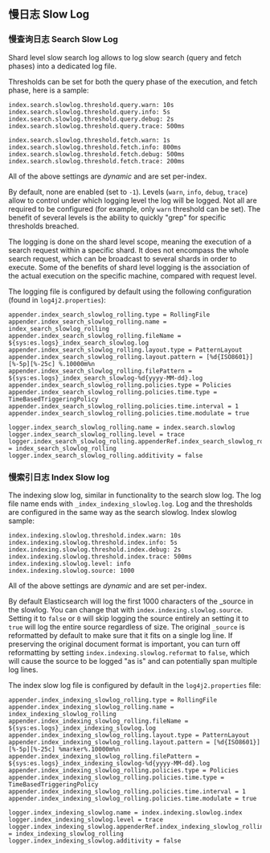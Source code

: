 ## 慢日志 Slow Log

### 慢查询日志 Search Slow Log

Shard level slow search log allows to log slow search (query and fetch phases) into a dedicated log file.

Thresholds can be set for both the query phase of the execution, and fetch phase, here is a sample:
    
    
    index.search.slowlog.threshold.query.warn: 10s
    index.search.slowlog.threshold.query.info: 5s
    index.search.slowlog.threshold.query.debug: 2s
    index.search.slowlog.threshold.query.trace: 500ms
    
    index.search.slowlog.threshold.fetch.warn: 1s
    index.search.slowlog.threshold.fetch.info: 800ms
    index.search.slowlog.threshold.fetch.debug: 500ms
    index.search.slowlog.threshold.fetch.trace: 200ms

All of the above settings are _dynamic_ and are set per-index.

By default, none are enabled (set to `-1`). Levels (`warn`, `info`, `debug`, `trace`) allow to control under which logging level the log will be logged. Not all are required to be configured (for example, only `warn` threshold can be set). The benefit of several levels is the ability to quickly "grep" for specific thresholds breached.

The logging is done on the shard level scope, meaning the execution of a search request within a specific shard. It does not encompass the whole search request, which can be broadcast to several shards in order to execute. Some of the benefits of shard level logging is the association of the actual execution on the specific machine, compared with request level.

The logging file is configured by default using the following configuration (found in `log4j2.properties`):
    
    
    appender.index_search_slowlog_rolling.type = RollingFile
    appender.index_search_slowlog_rolling.name = index_search_slowlog_rolling
    appender.index_search_slowlog_rolling.fileName = ${sys:es.logs}_index_search_slowlog.log
    appender.index_search_slowlog_rolling.layout.type = PatternLayout
    appender.index_search_slowlog_rolling.layout.pattern = [%d{ISO8601}][%-5p][%-25c] %.10000m%n
    appender.index_search_slowlog_rolling.filePattern = ${sys:es.logs}_index_search_slowlog-%d{yyyy-MM-dd}.log
    appender.index_search_slowlog_rolling.policies.type = Policies
    appender.index_search_slowlog_rolling.policies.time.type = TimeBasedTriggeringPolicy
    appender.index_search_slowlog_rolling.policies.time.interval = 1
    appender.index_search_slowlog_rolling.policies.time.modulate = true
    
    logger.index_search_slowlog_rolling.name = index.search.slowlog
    logger.index_search_slowlog_rolling.level = trace
    logger.index_search_slowlog_rolling.appenderRef.index_search_slowlog_rolling.ref = index_search_slowlog_rolling
    logger.index_search_slowlog_rolling.additivity = false

### 慢索引日志 Index Slow log

The indexing slow log, similar in functionality to the search slow log. The log file name ends with `_index_indexing_slowlog.log`. Log and the thresholds are configured in the same way as the search slowlog. Index slowlog sample:
    
    
    index.indexing.slowlog.threshold.index.warn: 10s
    index.indexing.slowlog.threshold.index.info: 5s
    index.indexing.slowlog.threshold.index.debug: 2s
    index.indexing.slowlog.threshold.index.trace: 500ms
    index.indexing.slowlog.level: info
    index.indexing.slowlog.source: 1000

All of the above settings are _dynamic_ and are set per-index.

By default Elasticsearch will log the first 1000 characters of the _source in the slowlog. You can change that with `index.indexing.slowlog.source`. Setting it to `false` or `0` will skip logging the source entirely an setting it to `true` will log the entire source regardless of size. The original `_source` is reformatted by default to make sure that it fits on a single log line. If preserving the original document format is important, you can turn off reformatting by setting `index.indexing.slowlog.reformat` to `false`, which will cause the source to be logged "as is" and can potentially span multiple log lines.

The index slow log file is configured by default in the `log4j2.properties` file:
    
    
    appender.index_indexing_slowlog_rolling.type = RollingFile
    appender.index_indexing_slowlog_rolling.name = index_indexing_slowlog_rolling
    appender.index_indexing_slowlog_rolling.fileName = ${sys:es.logs}_index_indexing_slowlog.log
    appender.index_indexing_slowlog_rolling.layout.type = PatternLayout
    appender.index_indexing_slowlog_rolling.layout.pattern = [%d{ISO8601}][%-5p][%-25c] %marker%.10000m%n
    appender.index_indexing_slowlog_rolling.filePattern = ${sys:es.logs}_index_indexing_slowlog-%d{yyyy-MM-dd}.log
    appender.index_indexing_slowlog_rolling.policies.type = Policies
    appender.index_indexing_slowlog_rolling.policies.time.type = TimeBasedTriggeringPolicy
    appender.index_indexing_slowlog_rolling.policies.time.interval = 1
    appender.index_indexing_slowlog_rolling.policies.time.modulate = true
    
    logger.index_indexing_slowlog.name = index.indexing.slowlog.index
    logger.index_indexing_slowlog.level = trace
    logger.index_indexing_slowlog.appenderRef.index_indexing_slowlog_rolling.ref = index_indexing_slowlog_rolling
    logger.index_indexing_slowlog.additivity = false
